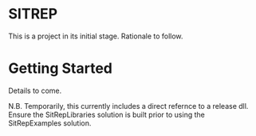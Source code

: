 # SITREP

This is a project in its initial stage. Rationale to follow.

# Getting Started

Details to come.

N.B. Temporarily, this currently includes a direct refernce to a release dll. Ensure the SitRepLibraries solution is built prior to using the SitRepExamples solution.
